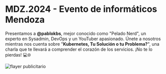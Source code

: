 # MDZ.2024 - Evento de informáticos Mendoza

Presentamos a **@pablokbs**, mejor conocido como "Pelado Nerd", un experto en Sysadmin, DevOps y un YouTuber apasionado. Únete a nosotros mientras nos cuenta sobre "**Kubernetes, Tu Solución o tu Problema?**", una charla que te llevará a comprender el corazón de los servicios. ¡No te lo pierdas! 💻🌐

![flayer publicitario](PabloFredrikson.png)